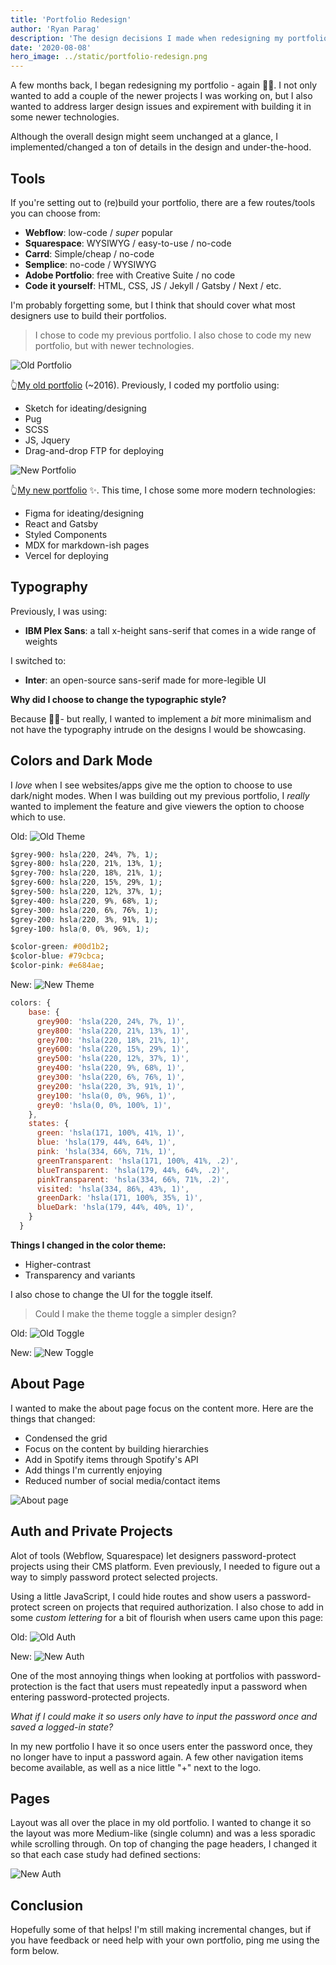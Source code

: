 ```yaml
---
title: 'Portfolio Redesign'
author: 'Ryan Parag'
description: 'The design decisions I made when redesigning my portfolio'
date: '2020-08-08'
hero_image: ../static/portfolio-redesign.png
---
```


A few months back, I began redesigning my portfolio - again 🤦‍♀️. I not only wanted to add a couple of the newer projects I was working on, but I also wanted to address larger design issues and expirement with building it in some newer technologies.

Although the overall design might seem unchanged at a glance, I implemented/changed a ton of details in the design and under-the-hood.

## Tools

If you're setting out to (re)build your portfolio, there are a few routes/tools you can choose from:
- **Webflow**: low-code / _super_ popular
- **Squarespace**: WYSIWYG / easy-to-use / no-code
- **Carrd**: Simple/cheap / no-code
- **Semplice**: no-code / WYSIWYG
- **Adobe Portfolio**: free with Creative Suite / no code
- **Code it yourself**: HTML, CSS, JS / Jekyll / Gatsby / Next / etc.

I'm probably forgetting some, but I think that should cover what most designers use to build their portfolios.

> I chose to code my previous portfolio. I also chose to code my new portfolio, but with newer technologies.

![Old Portfolio](../static/portfolio-redesign-old.png)

👆[My old portfolio](https://grapalab.com) (~2016). Previously, I coded my portfolio using:
- Sketch for ideating/designing
- Pug
- SCSS
- JS, Jquery
- Drag-and-drop FTP for deploying

![New Portfolio](../static/portfolio-redesign-new.png)

👆[My new portfolio](https://ryanparag.com) ✨. This time, I chose some more modern technologies:
- Figma for ideating/designing
- React and Gatsby
- Styled Components
- MDX for markdown-ish pages
- Vercel for deploying

## Typography

Previously, I was using:
- **IBM Plex Sans**: a tall x-height sans-serif that comes in a wide range of weights
 
 I switched to:
 - **Inter**: an open-source sans-serif made for more-legible UI

 **Why did I choose to change the typographic style?**

 Because 🤷‍♀️- but really, I wanted to implement a _bit_ more minimalism and not have the typography intrude on the designs I would be showcasing.

 ## Colors and Dark Mode

 I _love_ when I see websites/apps give me the option to choose to use dark/night modes. When I was building out my previous portfolio, I _really_ wanted to implement the feature and give viewers the option to choose which to use.

Old:
![Old Theme](../static/portfolio-redesign-theme-old.png)

```css
$grey-900: hsla(220, 24%, 7%, 1);
$grey-800: hsla(220, 21%, 13%, 1);
$grey-700: hsla(220, 18%, 21%, 1);
$grey-600: hsla(220, 15%, 29%, 1);
$grey-500: hsla(220, 12%, 37%, 1);
$grey-400: hsla(220, 9%, 68%, 1);
$grey-300: hsla(220, 6%, 76%, 1);
$grey-200: hsla(220, 3%, 91%, 1);
$grey-100: hsla(0, 0%, 96%, 1);

$color-green: #00d1b2;
$color-blue: #79cbca;
$color-pink: #e684ae;
```

New:
![New Theme](../static/portfolio-redesign-theme-new.png)

```js
colors: {
    base: {
      grey900: 'hsla(220, 24%, 7%, 1)',
      grey800: 'hsla(220, 21%, 13%, 1)',
      grey700: 'hsla(220, 18%, 21%, 1)',
      grey600: 'hsla(220, 15%, 29%, 1)',
      grey500: 'hsla(220, 12%, 37%, 1)',
      grey400: 'hsla(220, 9%, 68%, 1)',
      grey300: 'hsla(220, 6%, 76%, 1)',
      grey200: 'hsla(220, 3%, 91%, 1)',
      grey100: 'hsla(0, 0%, 96%, 1)',
      grey0: 'hsla(0, 0%, 100%, 1)',
    },
    states: {
      green: 'hsla(171, 100%, 41%, 1)',
      blue: 'hsla(179, 44%, 64%, 1)',
      pink: 'hsla(334, 66%, 71%, 1)',
      greenTransparent: 'hsla(171, 100%, 41%, .2)',
      blueTransparent: 'hsla(179, 44%, 64%, .2)',
      pinkTransparent: 'hsla(334, 66%, 71%, .2)',
      visited: 'hsla(334, 86%, 43%, 1)',
      greenDark: 'hsla(171, 100%, 35%, 1)',
      blueDark: 'hsla(179, 44%, 40%, 1)',
    }
  }
```

**Things I changed in the color theme:**
- Higher-contrast
- Transparency and variants

I also chose to change the UI for the toggle itself.

> Could I make the theme toggle a simpler design?

Old:
![Old Toggle](../static/portfolio-redesign-toggle-old.png)

New:
![New Toggle](../static/portfolio-redesign-toggle-new.png)

## About Page

I wanted to make the about page focus on the content more. Here are the things that changed:

- Condensed the grid
- Focus on the content by building hierarchies
- Add in Spotify items through Spotify's API
- Add things I'm currently enjoying
- Reduced number of social media/contact items

![About page](../static/portfolio-redesign-about-page.png)
 
 ## Auth and Private Projects

 Alot of tools (Webflow, Squarespace) let designers password-protect projects using their CMS platform. Even previously, I needed to figure out a way to simply password protect selected projects.

 Using a little JavaScript, I could hide routes and show users a password-protect screen on projects that required authorization. I also chose to add in some _custom lettering_ for a bit of flourish when users came upon this page:

Old:
![Old Auth](../static/portfolio-redesign-auth-old.png)

New:
![New Auth](../static/portfolio-redesign-auth-new.png)

One of the most annoying things when looking at portfolios with password-protection is the fact that users must repeatedly input a password when entering password-protected projects.

_What if I could make it so users only have to input the password once and saved a logged-in state?_

In my new portfolio I have it so once users enter the password once, they no longer have to input a password again. A few other navigation items become available, as well as a nice little "+" next to the logo.

## Pages

Layout was all over the place in my old portfolio. I wanted to change it so the layout was more Medium-like (single column) and was a less sporadic while scrolling through. On top of changing the page headers, I changed it so that each case study had defined sections:

![New Auth](../static/portfolio-redesign-pages.png)

## Conclusion

Hopefully some of that helps! I'm still making incremental changes, but if you have feedback or need help with your own portfolio, ping me using the form below.